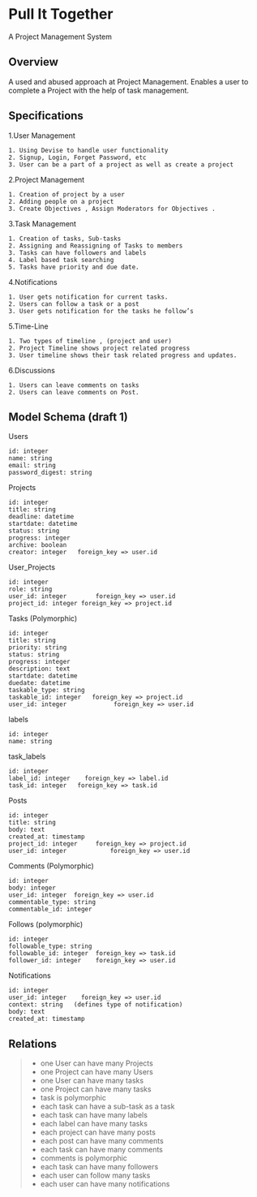# Pull It Together
A Project Management System

## Overview
A used and abused approach at Project Management. Enables a user to complete a Project with the help of task management.

## Specifications
1.User Management

    1. Using Devise to handle user functionality
    2. Signup, Login, Forget Password, etc
    3. User can be a part of a project as well as create a project

2.Project Management

    1. Creation of project by a user
    2. Adding people on a project
    3. Create Objectives , Assign Moderators for Objectives .

3.Task Management 
    
    1. Creation of tasks, Sub-tasks
    2. Assigning and Reassigning of Tasks to members
    3. Tasks can have followers and labels
    4. Label based task searching
    5. Tasks have priority and due date.
    
4.Notifications 

    1. User gets notification for current tasks.
    2. Users can follow a task or a post
    3. User gets notification for the tasks he follow’s
    
5.Time-Line  

    1. Two types of timeline , (project and user)
    2. Project Timeline shows project related progress
    3. User timeline shows their task related progress and updates.
    
6.Discussions 

    1. Users can leave comments on tasks
    2. Users can leave comments on Post.

## Model Schema (draft 1)
Users 

    id: integer 
    name: string
    email: string
    password_digest: string


Projects 

    id: integer
    title: string
    deadline: datetime
    startdate: datetime
    status: string
    progress: integer
    archive: boolean
    creator: integer   foreign_key => user.id


User_Projects

    id: integer
    role: string
    user_id: integer 		foreign_key => user.id
    project_id: integer foreign_key => project.id

Tasks (Polymorphic)

    id: integer
    title: string
    priority: string
    status: string
    progress: integer
    description: text
    startdate: datetime
    duedate: datetime
    taskable_type: string
    taskable_id: integer   foreign_key => project.id
    user_id: integer 			 foreign_key => user.id

labels 

    id: integer
    name: string

task_labels

    id: integer
    label_id: integer	 foreign_key => label.id
    task_id: integer   foreign_key => task.id

Posts

    id: integer
    title: string
    body: text
    created_at: timestamp
    project_id: integer		foreign_key => project.id
    user_id: integer 			foreign_key => user.id

Comments (Polymorphic)

    id:	integer
    body: integer
    user_id: integer  foreign_key => user.id
    commentable_type: string
    commentable_id: integer 

Follows (polymorphic)

    id: integer
    followable_type: string  
    followable_id: integer	foreign_key => task.id
    follower_id: integer	foreign_key => user.id

Notifications

    id: integer
    user_id: integer 	foreign_key => user.id
    context: string   (defines type of notification)
    body: text
    created_at: timestamp

## Relations 
>- one User can have many Projects
>- one Project can have many Users
>- one User can have many tasks
>- one Project can have many tasks
>- task is polymorphic
>- each task can have a sub-task as a task
>- each task can have many labels
>- each label can have many tasks
>- each project can have many posts
>- each post can have many comments
>- each task can have many comments
>- comments is polymorphic
>- each task can have many followers
>- each user can follow many tasks
>- each user can have many notifications